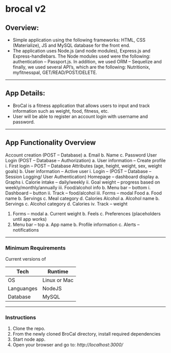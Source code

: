 # brocal v2
 ## Overview: 
 - Simple application using the following frameworks: HTML, CSS (Materialize), JS and MySQL database for the front end. 
 - The application uses Node.js (and node modules), Express.js and Express-handlebars. The Node modules used were the following: authentication – Passport.js. In addition, we used ORM – Sequelize and finally, we used several API’s, which are the following: Nutritionix, myfitnesspal, GET/READ/POST/DELETE. 
- - -
## App Details:
- BroCal is a fitness application that allows users to input and track information such as weight, food, fitness, etc. 
- User will be able to register an account login with username and password.

- - -
## App Functionality Overview 
Account creation (POST – Database)
    a.	Email
    b.	Name
    c.	Password
User Login (POST – Database – Authorization)
    a.	User information – Create profile
      i.	First login – POST – Database
Attributes (age, height, weight, sex, weight goals)
    b.	User information – Active user
      i.	Login – (POST – Database – Session Logging/ User Authentication)
Homepage – dashboard display
    a.	Graphs
      i.	Calorie intake – daily/weekly
      ii.	Goal weight – progress based on weekly/monthly/annually
      iii.	Food/alcohol info
   b.	Menu bar – bottom
      i.	Dashboard – button
      ii.	Track – food/alcohol
      iii.	Forms – modal
Food
   a.	Food name
   b.	Servings
   c.	Meal category
   d.	Calories
Alcohol
  a.	Alcohol name
  b.	Servings
  c.	Alcohol category
  d.	Calories
    iv.	Track – weight
1.	Forms – modal
   a.	Current weight
   b.	Feels 
    c.	Preferences (placeholders until app works)
2.	Menu bar – top
    a.	App name
    b.	Profile information
    c.	Alerts – notifications

- - -
### Minimum Requirements

Current versions of

|Tech | Runtime |
|-----|-----|
|OS | Linux or Mac|
|Languanges | NodeJS|
|Database | MySQL|

- - -
### Instructions

1. Clone the repo.
2. From the newly cloned BroCal directory, install required dependencies
3. Start node app.
4. Open your browser and go to: *http://localhost:3000/*

